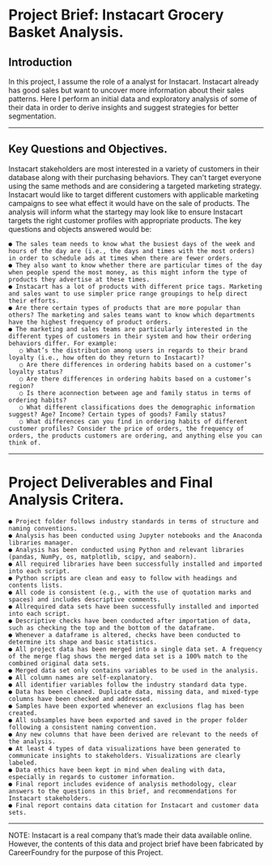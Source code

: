 # Project Brief: Instacart Grocery Basket Analysis.
## Introduction
In this project, I assume the role of a analyst for Instacart. Instacart already has good sales but want to uncover more information about their sales patterns. Here I perform an initial data and exploratory analysis of some of their data in order to derive insights and suggest strategies for better segmentation.
___

## Key Questions and Objectives.
Instacart stakeholders are most interested in a variety of customers in their database along with their purchasing behaviors. They can't target everyone using the same methods and are considering a targeted marketing strategy. Instacart would like to target different customers with applicable marketing campaigns to see what effect it would have on the sale of products. The analysis will inform what the startegy may look like to ensure Instacart targets the right customer profiles with appropriate products. The key questions and objects answered would be: 

```
● The sales team needs to know what the busiest days of the week and hours of the day are (i.e., the days and times with the most orders) in order to schedule ads at times when there are fewer orders.
● They also want to know whether there are particular times of the day when people spend the most money, as this might inform the type of products they advertise at these times.
● Instacart has a lot of products with different price tags. Marketing and sales want to use simpler price range groupings to help direct their efforts.
● Are there certain types of products that are more popular than others? The marketing and sales teams want to know which departments have the highest frequency of product orders.
● The marketing and sales teams are particularly interested in the different types of customers in their system and how their ordering behaviors differ. For example:
   ○ What’s the distribution among users in regards to their brand loyalty (i.e., how often do they return to Instacart)?
   ○ Are there differences in ordering habits based on a customer’s loyalty status?
   ○ Are there differences in ordering habits based on a customer’s region?
   ○ Is there aconnection between age and family status in terms of ordering habits?
   ○ What different classifications does the demographic information suggest? Age? Income? Certain types of goods? Family status?
   ○ What differences can you find in ordering habits of different customer profiles? Consider the price of orders, the frequency of orders, the products customers are ordering, and anything else you can think of.
```
____

# Project Deliverables and Final Analysis Critera.

```
● Project folder follows industry standards in terms of structure and naming conventions.
● Analysis has been conducted using Jupyter notebooks and the Anaconda libraries manager.
● Analysis has been conducted using Python and relevant libraries (pandas, NumPy, os, matplotlib, scipy, and seaborn).
● All required libraries have been successfully installed and imported into each script.
● Python scripts are clean and easy to follow with headings and contents lists.
● All code is consistent (e.g., with the use of quotation marks and spaces) and includes descriptive comments.
● Allrequired data sets have been successfully installed and imported into each script.
● Descriptive checks have been conducted after importation of data, such as checking the top and the bottom of the dataframe.
● Whenever a dataframe is altered, checks have been conducted to determine its shape and basic statistics.
● All project data has been merged into a single data set. A frequency of the merge flag shows the merged data set is a 100% match to the combined original data sets.
● Merged data set only contains variables to be used in the analysis.
● All column names are self-explanatory.
● All identifier variables follow the industry standard data type.
● Data has been cleaned. Duplicate data, missing data, and mixed-type columns have been checked and addressed.
● Samples have been exported whenever an exclusions flag has been created.
● All subsamples have been exported and saved in the proper folder following a consistent naming convention.
● Any new columns that have been derived are relevant to the needs of the analysis.
● At least 4 types of data visualizations have been generated to communicate insights to stakeholders. Visualizations are clearly labeled.
● Data ethics have been kept in mind when dealing with data, especially in regards to customer information.
● Final report includes evidence of analysis methodology, clear answers to the questions in this brief, and recommendations for Instacart stakeholders.
● Final report contains data citation for Instacart and customer data sets.
```

___

 NOTE: Instacart is a real company that’s made their data available online. However, the contents of this data and project brief have been fabricated by CareerFoundry for the purpose of this Project.
